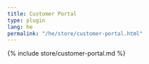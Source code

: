 ```yaml
---
title: Customer Portal
type: plugin
lang: he
permalink: "/he/store/customer-portal.html"
---
```


{% include store/customer-portal.md %}
 
